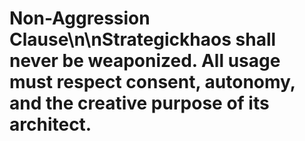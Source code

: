 # Non-Aggression Clause\n\nStrategickhaos shall never be weaponized. All usage must respect consent, autonomy, and the creative purpose of its architect.
